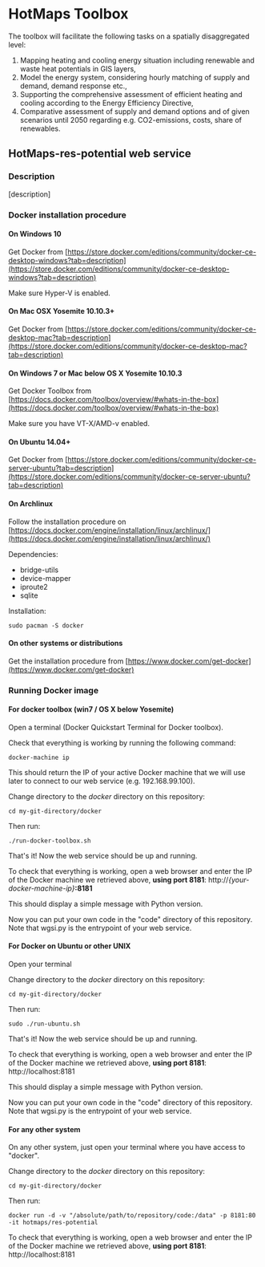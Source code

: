# HotMaps Toolbox
The toolbox will facilitate the following tasks on a spatially disaggregated level: 

1. Mapping heating and cooling energy situation including renewable and waste heat potentials in GIS layers,
2. Model the energy system, considering hourly matching of supply and demand, demand response etc.,
3. Supporting the comprehensive assessment of efficient heating and cooling according to the Energy Efficiency Directive,
4. Comparative assessment of supply and demand options and of given scenarios until 2050 regarding e.g. CO2-emissions, costs, share of renewables.


## HotMaps-res-potential web service
### Description
[description]

### Docker installation procedure
#### On Windows 10
Get Docker from [https://store.docker.com/editions/community/docker-ce-desktop-windows?tab=description](https://store.docker.com/editions/community/docker-ce-desktop-windows?tab=description)

Make sure Hyper-V is enabled.

#### On Mac OSX Yosemite 10.10.3+
Get Docker from [https://store.docker.com/editions/community/docker-ce-desktop-mac?tab=description](https://store.docker.com/editions/community/docker-ce-desktop-mac?tab=description)
#### On Windows 7 or Mac below OS X Yosemite 10.10.3
Get Docker Toolbox from [https://docs.docker.com/toolbox/overview/#whats-in-the-box](https://docs.docker.com/toolbox/overview/#whats-in-the-box)

Make sure you have VT-X/AMD-v enabled.

#### On Ubuntu 14.04+
Get Docker from [https://store.docker.com/editions/community/docker-ce-server-ubuntu?tab=description](https://store.docker.com/editions/community/docker-ce-server-ubuntu?tab=description)

#### On Archlinux
Follow the installation procedure on [https://docs.docker.com/engine/installation/linux/archlinux/](https://docs.docker.com/engine/installation/linux/archlinux/)

Dependencies: 

- bridge-utils
- device-mapper
- iproute2
- sqlite

Installation:

    sudo pacman -S docker


#### On other systems or distributions
Get the installation procedure from [https://www.docker.com/get-docker](https://www.docker.com/get-docker)
### Running Docker image
#### For docker toolbox (win7 / OS X below Yosemite)
Open a terminal (Docker Quickstart Terminal for Docker toolbox).

Check that everything is working by running the following command:

    docker-machine ip

This should return the IP of your active Docker machine that we will use later to connect to our web service (e.g. 192.168.99.100).

Change directory to the *docker* directory on this repository:

    cd my-git-directory/docker

Then run:

    ./run-docker-toolbox.sh

That's it! Now the web service should be up and running.

To check that everything is working, open a web browser and enter the IP of the Docker machine we retrieved above, **using port 8181**: http://*{your-docker-machine-ip}***:8181**

This should display a simple message with Python version.

Now you can put your own code in the "code" directory of this repository. Note that wgsi.py is the entrypoint of your web service.

#### For Docker on Ubuntu or other UNIX
Open your terminal

Change directory to the *docker* directory on this repository:

    cd my-git-directory/docker

Then run:

    sudo ./run-ubuntu.sh

That's it! Now the web service should be up and running.

To check that everything is working, open a web browser and enter the IP of the Docker machine we retrieved above, **using port 8181**: http://localhost:8181

This should display a simple message with Python version.

Now you can put your own code in the "code" directory of this repository. Note that wgsi.py is the entrypoint of your web service.

#### For any other system
On any other system, just open your terminal where you have access to "docker".

Change directory to the *docker* directory on this repository:

    cd my-git-directory/docker

Then run:

    docker run -d -v "/absolute/path/to/repository/code:/data" -p 8181:80 -it hotmaps/res-potential

To check that everything is working, open a web browser and enter the IP of the Docker machine we retrieved above, **using port 8181**: http://localhost:8181